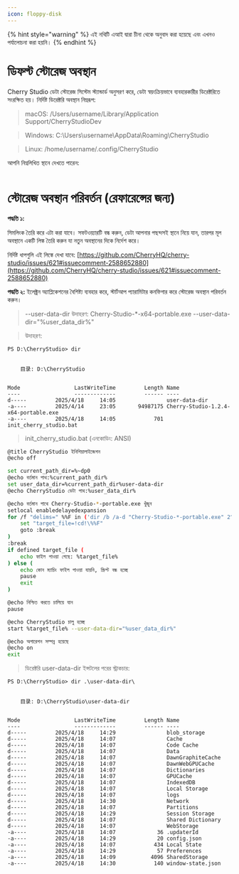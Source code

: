 ```yaml
---
icon: floppy-disk
---
```


{% hint style="warning" %}
এই নথিটি এআই দ্বারা চীনা থেকে অনুবাদ করা হয়েছে এবং এখনও পর্যালোচনা করা হয়নি।
{% endhint %}

# ডিফল্ট স্টোরেজ অবস্থান

Cherry Studio ডেটা স্টোরেজ সিস্টেম স্ট্যান্ডার্ড অনুসরণ করে, ডেটা স্বয়ংক্রিয়ভাবে ব্যবহারকারীর ডিরেক্টরিতে সংরক্ষিত হয়। নির্দিষ্ট ডিরেক্টরি অবস্থান নিম্নরূপ:

> macOS: /Users/username/Library/Application Support/CherryStudioDev

> Windows: C:\Users\username\AppData\Roaming\CherryStudio

> Linux: /home/username/.config/CherryStudio

আপনি নিম্নলিখিত স্থানে দেখতে পারেন:
<figure><img src="../../.gitbook/assets/image (31).png" alt=""><figcaption></figcaption></figure>



# স্টোরেজ অবস্থান পরিবর্তন (রেফারেন্সের জন্য)

**পদ্ধতি ১:**

সিমলিংক তৈরি করে এটা করা যাবে। সফটওয়্যারটি বন্ধ করুন, ডেটা আপনার পছন্দসই স্থানে নিয়ে যান, তারপর মূল অবস্থানে একটি লিঙ্ক তৈরি করুন যা নতুন অবস্থানের দিকে নির্দেশ করে।

নির্দিষ্ট ধাপগুলি এই লিঙ্কে দেখা যাবে: [https://github.com/CherryHQ/cherry-studio/issues/621#issuecomment-2588652880](https://github.com/CherryHQ/cherry-studio/issues/621#issuecomment-2588652880)

**পদ্ধতি ২:**
ইলেক্ট্রন অ্যাপ্লিকেশনের বৈশিষ্ট্য ব্যবহার করে, স্টার্টআপ প্যারামিটার কনফিগার করে স্টোরেজ অবস্থান পরিবর্তন করুন।

> --user-data-dir
> উদাহরণ: Cherry-Studio-*-x64-portable.exe --user-data-dir="%user_data_dir%"

> উদাহরণ:

```shell
PS D:\CherryStudio> dir


    目录: D:\CherryStudio


Mode                 LastWriteTime         Length Name
----                 -------------         ------ ----
d-----         2025/4/18     14:05                user-data-dir
-a----         2025/4/14     23:05       94987175 Cherry-Studio-1.2.4-x64-portable.exe
-a----         2025/4/18     14:05            701 init_cherry_studio.bat
```

> init_cherry_studio.bat (এনকোডিং: ANSI)

```bash
@title CherryStudio ইনিশিয়ালাইজেশন
@echo off

set current_path_dir=%~dp0
@echo বর্তমান পাথ:%current_path_dir%
set user_data_dir=%current_path_dir%user-data-dir
@echo CherryStudio ডেটা পাথ:%user_data_dir%

@echo বর্তমান পাথে Cherry-Studio-*-portable.exe খুঁজুন
setlocal enabledelayedexpansion
for /f "delims=" %%F in ('dir /b /a-d "Cherry-Studio-*-portable.exe" 2^>nul') do ( #নাম পরিবর্তন করুন (অফিসিয়াল ওয়েবসাইট এবং GitHub এর নাম আলাদা)
    set "target_file=!cd!\%%F"
    goto :break
)
:break
if defined target_file (
    echo ফাইল পাওয়া গেছে: %target_file%
) else (
    echo কোন ম্যাচিং ফাইল পাওয়া যায়নি, স্ক্রিপ্ট বন্ধ হচ্ছে
    pause
    exit
)

@echo নিশ্চিত করতে চালিয়ে যান
pause

@echo CherryStudio চালু হচ্ছে
start %target_file% --user-data-dir="%user_data_dir%"

@echo অপারেশন সম্পন্ন হয়েছে
@echo on
exit
```

> ডিরেক্টরি user-data-dir ইন্সটলের পরের স্ট্রাকচার:

```shell
PS D:\CherryStudio> dir .\user-data-dir\


    目录: D:\CherryStudio\user-data-dir


Mode                 LastWriteTime         Length Name
----                 -------------         ------ ----
d-----         2025/4/18     14:29                blob_storage
d-----         2025/4/18     14:07                Cache
d-----         2025/4/18     14:07                Code Cache
d-----         2025/4/18     14:07                Data
d-----         2025/4/18     14:07                DawnGraphiteCache
d-----         2025/4/18     14:07                DawnWebGPUCache
d-----         2025/4/18     14:07                Dictionaries
d-----         2025/4/18     14:07                GPUCache
d-----         2025/4/18     14:07                IndexedDB
d-----         2025/4/18     14:07                Local Storage
d-----         2025/4/18     14:07                logs
d-----         2025/4/18     14:30                Network
d-----         2025/4/18     14:07                Partitions
d-----         2025/4/18     14:29                Session Storage
d-----         2025/4/18     14:07                Shared Dictionary
d-----         2025/4/18     14:07                WebStorage
-a----         2025/4/18     14:07             36 .updaterId
-a----         2025/4/18     14:29             20 config.json
-a----         2025/4/18     14:07            434 Local State
-a----         2025/4/18     14:29             57 Preferences
-a----         2025/4/18     14:09           4096 SharedStorage
-a----         2025/4/18     14:30            140 window-state.json
```
